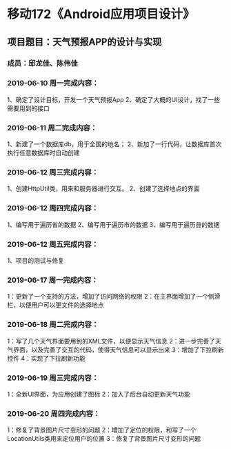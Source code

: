 # 移动172《Android应用项目设计》
## 项目题目：天气预报APP的设计与实现
### 成员：邱龙佳、陈伟佳

### 2019-06-10 周一完成内容：
1、确定了设计目标，开发一个天气预报App
2、确定了大概的UI设计，找了一些需要用到的接口

### 2019-06-11 周二完成内容：
1、新建了一个数据库db，用于全国的地名；
2、新加了一行代码，让数据库首次执行任意数据库时自动创建

### 2019-06-12 周三完成内容：
1、创建HttpUtil类，用来和服务器进行交互。 
2、创建了选择地点的界面

### 2019-06-12 周四完成内容：
1、编写用于遍历省的数据
2、编写用于遍历市的数据
3、编写用于遍历县的数据

### 2019-06-12 周五完成内容：
1、项目的测试与修复

### 2019-06-17 周一完成内容：
1：更新了一个支持的方法，增加了访问网络的权限
2：在主界面增加了一个侧滑栏，以便用户可以更文件的选择地点

### 2019-06-18 周二完成内容：
1：写了几个天气界面要用到的XML文件，以便显示天气信息
2：进一步完善了天气界面，以及完善了交互的代码，使得天气信息可以显示出来
3：增加了下拉刷新控件
4：实现了下拉刷新功能

### 2019-06-19 周三完成内容：
1：全新UI界面，为应用创建了图标 
2：加入了后台自动更新天气功能


### 2019-06-20 周四完成内容：
1：修复了背景图片尺寸变形的问题
2：增加了定位的权限，和写了一个LocationUtils类用来定位用户的位置
3：修复了背景图片尺寸变形的问题
